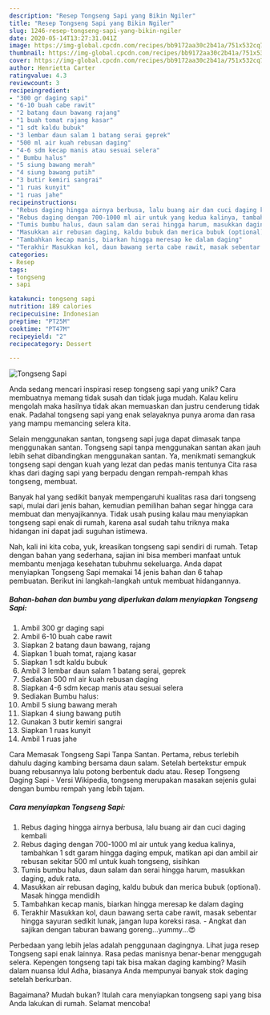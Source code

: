 ```yaml
---
description: "Resep Tongseng Sapi yang Bikin Ngiler"
title: "Resep Tongseng Sapi yang Bikin Ngiler"
slug: 1246-resep-tongseng-sapi-yang-bikin-ngiler
date: 2020-05-14T13:27:31.041Z
image: https://img-global.cpcdn.com/recipes/bb9172aa30c2b41a/751x532cq70/tongseng-sapi-foto-resep-utama.jpg
thumbnail: https://img-global.cpcdn.com/recipes/bb9172aa30c2b41a/751x532cq70/tongseng-sapi-foto-resep-utama.jpg
cover: https://img-global.cpcdn.com/recipes/bb9172aa30c2b41a/751x532cq70/tongseng-sapi-foto-resep-utama.jpg
author: Henrietta Carter
ratingvalue: 4.3
reviewcount: 3
recipeingredient:
- "300 gr daging sapi"
- "6-10 buah cabe rawit"
- "2 batang daun bawang rajang"
- "1 buah tomat rajang kasar"
- "1 sdt kaldu bubuk"
- "3 lembar daun salam 1 batang serai geprek"
- "500 ml air kuah rebusan daging"
- "4-6 sdm kecap manis atau sesuai selera"
- " Bumbu halus"
- "5 siung bawang merah"
- "4 siung bawang putih"
- "3 butir kemiri sangrai"
- "1 ruas kunyit"
- "1 ruas jahe"
recipeinstructions:
- "Rebus daging hingga airnya berbusa, lalu buang air dan cuci daging kembali"
- "Rebus daging dengan 700-1000 ml air untuk yang kedua kalinya, tambahkan 1 sdt garam hingga daging empuk, matikan api dan ambil air rebusan sekitar 500 ml untuk kuah tongseng, sisihkan"
- "Tumis bumbu halus, daun salam dan serai hingga harum, masukkan daging, aduk rata. ⁣"
- "Masukkan air rebusan daging, kaldu bubuk dan merica bubuk (optional). Masak hingga mendidih"
- "Tambahkan kecap manis, biarkan hingga meresap ke dalam daging"
- "Terakhir Masukkan kol, daun bawang serta cabe rawit, masak sebentar hingga sayuran sedikit lunak, jangan lupa koreksi rasa.  Angkat dan sajikan dengan taburan bawang goreng...yummy...😍"
categories:
- Resep
tags:
- tongseng
- sapi

katakunci: tongseng sapi 
nutrition: 189 calories
recipecuisine: Indonesian
preptime: "PT25M"
cooktime: "PT47M"
recipeyield: "2"
recipecategory: Dessert

---
```



![Tongseng Sapi](https://img-global.cpcdn.com/recipes/bb9172aa30c2b41a/751x532cq70/tongseng-sapi-foto-resep-utama.jpg)

Anda sedang mencari inspirasi resep tongseng sapi yang unik? Cara membuatnya memang tidak susah dan tidak juga mudah. Kalau keliru mengolah maka hasilnya tidak akan memuaskan dan justru cenderung tidak enak. Padahal tongseng sapi yang enak selayaknya punya aroma dan rasa yang mampu memancing selera kita.

Selain menggunakan santan, tongseng sapi juga dapat dimasak tanpa menggunakan santan. Tongseng sapi tanpa menggunakan santan akan jauh lebih sehat dibandingkan menggunakan santan. Ya, menikmati semangkuk tongseng sapi dengan kuah yang lezat dan pedas manis tentunya Cita rasa khas dari daging sapi yang berpadu dengan rempah-rempah khas tongseng, membuat.

Banyak hal yang sedikit banyak mempengaruhi kualitas rasa dari tongseng sapi, mulai dari jenis bahan, kemudian pemilihan bahan segar hingga cara membuat dan menyajikannya. Tidak usah pusing kalau mau menyiapkan tongseng sapi enak di rumah, karena asal sudah tahu triknya maka hidangan ini dapat jadi suguhan istimewa.


Nah, kali ini kita coba, yuk, kreasikan tongseng sapi sendiri di rumah. Tetap dengan bahan yang sederhana, sajian ini bisa memberi manfaat untuk membantu menjaga kesehatan tubuhmu sekeluarga. Anda dapat menyiapkan Tongseng Sapi memakai 14 jenis bahan dan 6 tahap pembuatan. Berikut ini langkah-langkah untuk membuat hidangannya.

<!--inarticleads1-->

##### Bahan-bahan dan bumbu yang diperlukan dalam menyiapkan Tongseng Sapi:

1. Ambil 300 gr daging sapi
1. Ambil 6-10 buah cabe rawit
1. Siapkan 2 batang daun bawang, rajang
1. Siapkan 1 buah tomat, rajang kasar
1. Siapkan 1 sdt kaldu bubuk
1. Ambil 3 lembar daun salam 1 batang serai, geprek
1. Sediakan 500 ml air kuah rebusan daging
1. Siapkan 4-6 sdm kecap manis atau sesuai selera
1. Sediakan  Bumbu halus:
1. Ambil 5 siung bawang merah
1. Siapkan 4 siung bawang putih
1. Gunakan 3 butir kemiri sangrai
1. Siapkan 1 ruas kunyit
1. Ambil 1 ruas jahe


Cara Memasak Tongseng Sapi Tanpa Santan. Pertama, rebus terlebih dahulu daging kambing bersama daun salam. Setelah bertekstur empuk buang rebusannya lalu potong berbentuk dadu atau. Resep Tongseng Daging Sapi - Versi Wikipedia, tongseng merupakan masakan sejenis gulai dengan bumbu rempah yang lebih tajam. 

<!--inarticleads2-->

##### Cara menyiapkan Tongseng Sapi:

1. Rebus daging hingga airnya berbusa, lalu buang air dan cuci daging kembali
1. Rebus daging dengan 700-1000 ml air untuk yang kedua kalinya, tambahkan 1 sdt garam hingga daging empuk, matikan api dan ambil air rebusan sekitar 500 ml untuk kuah tongseng, sisihkan
1. Tumis bumbu halus, daun salam dan serai hingga harum, masukkan daging, aduk rata. ⁣
1. Masukkan air rebusan daging, kaldu bubuk dan merica bubuk (optional). Masak hingga mendidih
1. Tambahkan kecap manis, biarkan hingga meresap ke dalam daging
1. Terakhir Masukkan kol, daun bawang serta cabe rawit, masak sebentar hingga sayuran sedikit lunak, jangan lupa koreksi rasa.  - Angkat dan sajikan dengan taburan bawang goreng...yummy...😍


Perbedaan yang lebih jelas adalah penggunaan dagingnya. Lihat juga resep Tongseng sapi enak lainnya. Rasa pedas manisnya benar-benar menggugah selera. Kepengen tongseng tapi tak bisa makan daging kambing? Masih dalam nuansa Idul Adha, biasanya Anda mempunyai banyak stok daging setelah berkurban. 

Bagaimana? Mudah bukan? Itulah cara menyiapkan tongseng sapi yang bisa Anda lakukan di rumah. Selamat mencoba!

